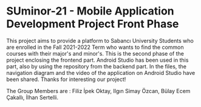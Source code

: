# SUminor-21 - Mobile Application Development Project Front Phase

This project aims to provide a platform to Sabancı University Students who are enrolled in the Fall 2021-2022 Term who wants to find the common courses with their major's and minor's. This is the second phase of the project enclosing the frontend part. Android Studio has been used in this part, also by using the repository from the backend part. In the files, the navigation diagram and the video of the application on Android Studio have been shared. Thanks for interesting our project!

The Group Members are : Filiz İpek Oktay, Ilgın Simay Özcan, Bülay Ecem Çakallı, İlhan Sertelli.

